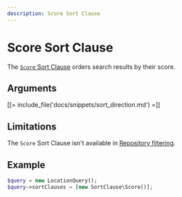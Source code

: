 ```yaml
---
description: Score Sort Clause
---
```


# Score Sort Clause

The [`Score` Sort Clause](../../api/php_api/php_api_reference/classes/Ibexa-Contracts-Core-Repository-Values-Content-Query-SortClause-Score.html) orders search results by their score.

## Arguments

[[= include_file('docs/snippets/sort_direction.md') =]]

## Limitations

The `Score` Sort Clause isn't available in [Repository filtering](search_api.md#repository-filtering).

## Example

``` php
$query = new LocationQuery();
$query->sortClauses = [new SortClause\Score()];
```
